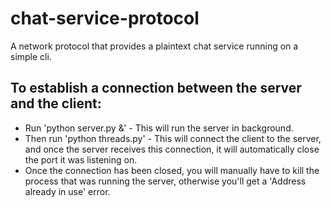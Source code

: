 # chat-service-protocol
A network protocol that provides a plaintext chat service running on a simple cli. 

## To establish a connection between the server and the client:
* Run 'python server.py &' - This will run the server in background.
* Then run 'python threads.py' - This will connect the client to the server, and once the server receives this connection, it will automatically close the port it was listening on.
* Once the connection has been closed, you will manually have to kill the process that was running the server, otherwise you'll get a 'Address already in use' error. 
